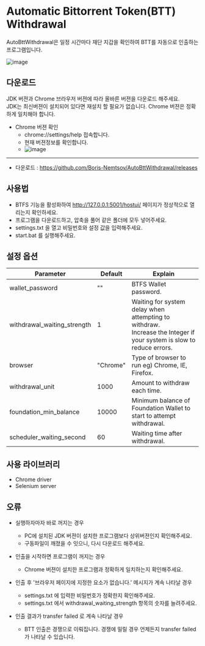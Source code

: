 # Automatic Bittorrent Token(BTT) Withdrawal
AutoBttWithdrawal은 일정 시간마다 재단 지갑을 확인하여 BTT를 자동으로 인출하는 프로그램입니다.

![image](https://user-images.githubusercontent.com/29080625/145715965-08404cd3-fe32-431c-8d9f-7d08995114b8.png)

## 다운로드
JDK 버젼과 Chrome 브라우저 버젼에 따라 올바른 버젼을 다운로드 해주세요. <br/>
JDK는 최신버젼이 설치되어 있다면 재설치 할 필요가 없습니다. Chrome 버젼은 정확하게 일치해야 합니다.

+ Chrome 버젼 확인
  + chrome://settings/help 접속합니다.
  + 현재 버젼정보를 확인합니다.
  + ![image](https://user-images.githubusercontent.com/29080625/145716374-440f64d8-71c3-4b23-8968-92fd927e688b.png)
---
* 다운로드 : https://github.com/Boris-Nemtsov/AutoBttWithdrawal/releases


## 사용법
+ BTFS 기능을 활성화하여 http://127.0.0.1:5001/hostui/ 페이지가 정상적으로 열리는지 확인하세요.
+ 프로그램을 다운로드하고, 압축을 풀어 같은 폴더에 모두 넣어주세요.
+ settings.txt 을 열고 비밀번호와 설정 값을 입력해주세요.
+ start.bat 를 실행해주세요.


## 설정 옵션
Parameter  | Default | Explain
------------- | ------------- | ------------- 
wallet_password | "" | BTFS Wallet password.
withdrawal_waiting_strength | 1 | Waiting for system delay when attempting to withdraw. <br/> Increase the Integer if your system is slow to reduce errors.
browser | "Chrome" | Type of browser to run  eg) Chrome, IE, Firefox.
withdrawal_unit | 1000 | Amount to withdraw each time.
foundation_min_balance | 10000 | Minimum balance of Foundation Wallet to start to attempt withdrawal.
scheduler_waiting_second | 60 | Waiting time after withdrawal.


## 사용 라이브러리
+ Chrome driver
+ Selenium server


## 오류
+ 실행하자마자 바로 꺼지는 경우
  + PC에 설치된 JDK 버젼이 설치한 프로그램보다 상위버젼인지 확인해주세요.
  + 구동파일이 깨졌을 수 잇으니, 다시 다운로드 해주세요.

+ 인출을 시작하면 프로그램이 꺼지는 경우
  + Chrome 버젼이 설치한 프로그램과 정확하게 일치하는지 확인해주세요.

+ 인출 후 '브라우저 페이지에 지정한 요소가 없습니다.' 메시지가 계속 나타날 경우
  + settings.txt 에 입력한 비밀번호가 정확한지 확인해주세요.
  + settings.txt 에서 withdrawal_waiting_strength 항목의 숫자를 늘려주세요.

+ 인출 결과가 transfer failed 로 계속 나타날 경우
  + BTT 인출은 경쟁으로 이뤄집니다. 경쟁에 밀릴 경우 언제든지 transfer failed 가 나타날 수 있습니다.
